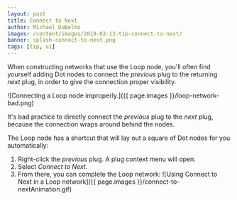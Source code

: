 ```yaml
---
layout: post
title: Connect to Next
author: Michael DuBelko
images: /content/images/2019-02-13-tip-connect-to-next/
banner: splash-connect-to-next.png
tags: [tip, ui]
---
```


When constructing networks that use the Loop node, you'll often find yourself adding Dot nodes to connect the _previous_ plug to the returning _next_ plug, in order to give the connection proper visibility.

![Connecting a Loop node improperly.]({{ page.images }}/loop-network-bad.png)

<p class="text-muted px-3">It's bad practice to directly connect the <em>previous</em> plug to the <em>next</em> plug, because the connection wraps around behind the nodes.</p>

The Loop node has a shortcut that will lay out a square of Dot nodes for you automatically:

1. Right-click the _previous_ plug. A plug context menu will open.
2. Select _Connect to Next_.
3. From there, you can complete the Loop network: ![Using Connect to Next in a Loop network]({{ page.images }}/connect-to-nextAnimation.gif)
